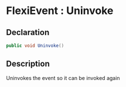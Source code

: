 # FlexiEvent : Uninvoke
## Declaration
```cs
public void Uninvoke()
```

## Description
Uninvokes the event so it can be invoked again
